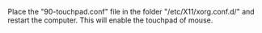 Place the "90-touchpad.conf" file in the folder "/etc/X11/xorg.conf.d/" and restart the computer. This 
will enable the touchpad of mouse.
